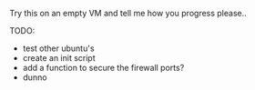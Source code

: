 Try this on an empty VM and tell me how you progress please..

TODO:
- test other ubuntu's
- create an init script
- add a function to secure the firewall ports?
- dunno
